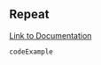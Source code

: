 ## Repeat

[Link to Documentation](https://www.framer.com/docs/reorder/ 'Documentation')

`codeExample`
